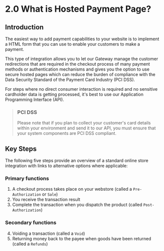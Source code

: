 # 2.0 What is Hosted Payment Page?

## Introduction

The easiest way to add payment capabilities to your website is to implement a HTML form that you can use to enable your customers to make a payment.

This type of integration allows you to let our Gateway manage the customer redirections that are required in the checkout process of many payment methods or authentication mechanisms and gives you the option to use secure hosted pages which can reduce the burden of compliance with the Data Security Standard of the Payment Card Industry (PCI DSS).

For steps where no direct consumer interaction is required and no sensitive cardholder data is getting processed, it's best to use our Application Programming Interface (API). 


<!-- theme: warning -->

> ### PCI DSS
>
> Please note that if you plan to collect your customer's card details within your environment and send it to our API, you must ensure that your system components are PCI DSS compliant.

## Key Steps

The following five steps provide an overview of a standard online store integration with links to alternative options where applicable:

### Primary functions

1. A checkout process takes place on your webstore (called a `Pre-Authorization` or `Sale`)
2. You receive the transaction result
3. Complete the transaction when you dispatch the product (called `Post-Authorization`)

### Secondary functions

4. Voiding a transaction (called a `Void`)
5. Returning money back to the payee when goods have been returned (called a `Refunds`)





